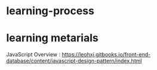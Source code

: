 # learning-process

# learning metarials

JavaScript Overview : https://leohxj.gitbooks.io/front-end-database/content/javascript-design-pattern/index.html
